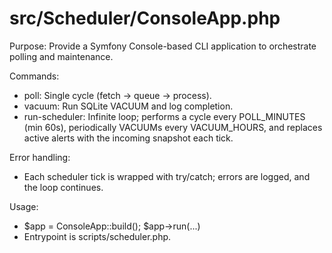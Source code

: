 # src/Scheduler/ConsoleApp.php

Purpose: Provide a Symfony Console-based CLI application to orchestrate polling and maintenance.

Commands:
- poll: Single cycle (fetch -> queue -> process).
- vacuum: Run SQLite VACUUM and log completion.
- run-scheduler: Infinite loop; performs a cycle every POLL_MINUTES (min 60s), periodically VACUUMs every VACUUM_HOURS, and replaces active alerts with the incoming snapshot each tick.

Error handling:
- Each scheduler tick is wrapped with try/catch; errors are logged, and the loop continues.

Usage:
- $app = ConsoleApp::build(); $app->run(...)
- Entrypoint is scripts/scheduler.php.
